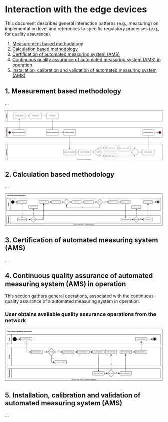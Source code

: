 # Interaction with the edge devices

This document describes general interaction patterns (e.g., measuring) on implementation level and references to specific regulatory processes (e.g., for quality assurance).

1. [Measurement based methodology](#1-measurement-based-methodology)
2. [Calculation based methodology](#2-calculation-based-methodology)
3. [Certification of automated measuring system (AMS)](#3-certification-of-automated-measuring-system-ams)
4. [Continuous quality assurance of automated measuring system (AMS) in operation](#4-continuous-quality-assurance-of-automated-measuring-system-ams-in-operation)
5. [Installation, calibration and validation of automated measuring system (AMS)](#5-installation-calibration-and-validation-of-automated-measuring-system-ams)



## 1. Measurement based methodology
...  

 <img src="../../../pictures/measurement-based-method.svg"/> 


## 2. Calculation based methodology
...

<img src="../../../pictures/calculation-based-method.svg"/> 

## 3. Certification of automated measuring system (AMS)
...

## 4. Continuous quality assurance of automated measuring system (AMS) in operation
This section gathers general operations, associated with the continuous quality assurance of a automated measuring system in operation. 

### User obtains available quality assurance operations from the network

<img src="../../../pictures/continuous-qa-of-ams-in-operation.svg"/> 

## 5. Installation, calibration and validation of automated measuring system (AMS)
...

